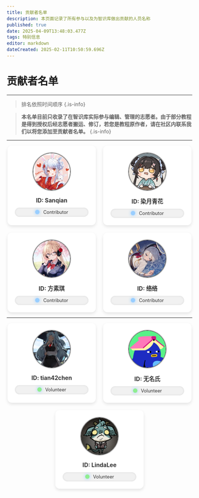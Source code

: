 ```yaml
---
title: 贡献者名单
description: 本页面记录了所有参与以及为智识库做出贡献的人员名称
published: true
date: 2025-04-09T13:48:03.477Z
tags: 特别信息
editor: markdown
dateCreated: 2025-02-11T10:50:59.696Z
---
```


# 贡献者名单

---

> 排名依照时间顺序
{.is-info}

> **本名单目前只收录了在智识库实际参与编辑、管理的志愿者。由于部分教程是得到授权后经志愿者搬运、修订，若您是教程原作者，请在社区内联系我们以将您添加至贡献者名单。**
{.is-info}

---

<div class="container" style="display: flex; flex-wrap: wrap; justify-content: center; gap: 20px;">
  <!-- Contributer Card 1 -->
   <div class="card" style="background-color: #fff; border-radius: 12px; padding: 20px; box-shadow: 0 4px 8px rgba(0, 0, 0, 0.1); width: 200px; text-align: center;">
       <img src="/all_upload_files_should_in_here/index/contributer_avatar/sanqian_avatar.png" alt="Avatar" class="avatar" style="width: 100px; height: 100px; border-radius: 50%; margin-bottom: 15px; border: 1px solid; box-shadow: 0 0 3px;">
       <div class="id" style="font-size: 1.1em; font-weight: bold; color: #333;">ID: Sanqian</div>
        
  <div class="capsule" style="display: flex; align-items: center; justify-content: center; background-color: #f1f1f1; border-radius: 50px; padding: 5px 15px; margin-top: 10px; box-shadow: inset 0 0 5px rgba(0, 0, 0, 0.1);">
    <div class="green-light" style="width: 12px; height: 12px; border-radius: 50%; background-color: rgba(153 ,206, 255); margin-right: 10px; box-shadow: 0 0 8px rgba(153 ,206, 255);"></div>
     <span style="font-size: 0.9em; color: #333;">Contributor</span>
     </div>
 </div>
    
  <!-- Contributer Card 2 -->
   <div class="card" style="background-color: #fff; border-radius: 12px; padding: 20px; box-shadow: 0 4px 8px rgba(0, 0, 0, 0.1); width: 200px; text-align: center;">
       <img src="/all_upload_files_should_in_here/index/contributer_avatar/柒月青花_avatar.png" alt="Avatar" class="avatar" style="width: 100px; height: 100px; border-radius: 50%; margin-bottom: 15px; border: 1px solid; box-shadow: 0 0 3px;">
       <div class="id" style="font-size: 1.1em; font-weight: bold; color: #333;">ID: 染月青花</div>
        
  <div class="capsule" style="display: flex; align-items: center; justify-content: center; background-color: #f1f1f1; border-radius: 50px; padding: 5px 15px; margin-top: 10px; box-shadow: inset 0 0 5px rgba(0, 0, 0, 0.1);">
    <div class="green-light" style="width: 12px; height: 12px; border-radius: 50%; background-color: rgba(153 ,206, 255); margin-right: 10px; box-shadow: 0 0 8px rgba(153 ,206, 255);"></div>
     <span style="font-size: 0.9em; color: #333;">Contributor</span>
     </div>
 </div>
  
  <!-- Contributer Card 3 -->
   <div class="card" style="background-color: #fff; border-radius: 12px; padding: 20px; box-shadow: 0 4px 8px rgba(0, 0, 0, 0.1); width: 200px; text-align: center;">
       <img src="/all_upload_files_should_in_here/index/contributer_avatar/fangsuqi_avatar_new.png" alt="Avatar" class="avatar" style="width: 100px; height: 100px; border-radius: 50%; margin-bottom: 15px; border: 1px solid; box-shadow: 0 0 3px;">
       <div class="id" style="font-size: 1.1em; font-weight: bold; color: #333;">ID: 方素琪</div>
        
  <div class="capsule" style="display: flex; align-items: center; justify-content: center; background-color: #f1f1f1; border-radius: 50px; padding: 5px 15px; margin-top: 10px; box-shadow: inset 0 0 5px rgba(0, 0, 0, 0.1);">
    <div class="green-light" style="width: 12px; height: 12px; border-radius: 50%; background-color: rgba(153 ,206, 255); margin-right: 10px; box-shadow: 0 0 8px rgba(153 ,206, 255);"></div>
     <span style="font-size: 0.9em; color: #333;">Contributor</span>
     </div>
 </div>
  
<div class="card" style="background-color: #fff; border-radius: 12px; padding: 20px; box-shadow: 0 4px 8px rgba(0, 0, 0, 0.1); width: 200px; text-align: center;">
       <img src="/all_upload_files_should_in_here/index/contributer_avatar/络络_avatar.png" alt="Avatar" class="avatar" style="width: 100px; height: 100px; border-radius: 50%; margin-bottom: 15px; border: 1px solid; box-shadow: 0 0 3px;">
       <div class="id" style="font-size: 1.1em; font-weight: bold; color: #333;">ID: 络络</div>
        
  <div class="capsule" style="display: flex; align-items: center; justify-content: center; background-color: #f1f1f1; border-radius: 50px; padding: 5px 15px; margin-top: 10px; box-shadow: inset 0 0 5px rgba(0, 0, 0, 0.1);">
    <div class="green-light" style="width: 12px; height: 12px; border-radius: 50%; background-color: rgba(153 ,206, 255); margin-right: 10px; box-shadow: 0 0 8px rgba(153 ,206, 255);"></div>
     <span style="font-size: 0.9em; color: #333;">Contributor</span>
     </div>
 </div>
</div>

---



<div class="container" style="display: flex; flex-wrap: wrap; justify-content: center; gap: 20px;">
  <!-- Volunteer Card 1 -->
   <div class="card" style="background-color: #fff; border-radius: 12px; padding: 20px; box-shadow: 0 4px 8px rgba(0, 0, 0, 0.1); width: 200px; text-align: center;">
       <img src="/all_upload_files_should_in_here/index/volunteer_avatar/tian42chen_avatar.png" alt="Avatar" class="avatar" style="width: 100px; height: 100px; border-radius: 50%; margin-bottom: 15px; border: 1px solid; box-shadow: 0 0 3px;">
       <div class="id" style="font-size: 1.1em; font-weight: bold; color: #333;">ID: tian42chen</div>
        
  <div class="capsule" style="display: flex; align-items: center; justify-content: center; background-color: #f1f1f1; border-radius: 50px; padding: 5px 15px; margin-top: 10px; box-shadow: inset 0 0 5px rgba(0, 0, 0, 0.1);">
    <div class="green-light" style="width: 12px; height: 12px; border-radius: 50%; background-color: lightgreen; margin-right: 10px; box-shadow: 0 0 8px rgba(153 ,206, 255);"></div>
     <span style="font-size: 0.9em; color: #333;">Volunteer</span>
     </div>
 </div>
  <!-- Volunteer Card 2 -->
   <div class="card" style="background-color: #fff; border-radius: 12px; padding: 20px; box-shadow: 0 4px 8px rgba(0, 0, 0, 0.1); width: 200px; text-align: center;">
       <img src="/all_upload_files_should_in_here/index/volunteer_avatar/wumingshi08808_avatar.png" alt="Avatar" class="avatar" style="width: 100px; height: 100px; border-radius: 50%; margin-bottom: 15px; border: 1px solid; box-shadow: 0 0 3px;">
       <div class="id" style="font-size: 1.1em; font-weight: bold; color: #333;">ID: 无名氏</div>
        
  <div class="capsule" style="display: flex; align-items: center; justify-content: center; background-color: #f1f1f1; border-radius: 50px; padding: 5px 15px; margin-top: 10px; box-shadow: inset 0 0 5px rgba(0, 0, 0, 0.1);">
    <div class="green-light" style="width: 12px; height: 12px; border-radius: 50%; background-color: lightgreen; margin-right: 10px; box-shadow: 0 0 8px rgba(153 ,206, 255);"></div>
     <span style="font-size: 0.9em; color: #333;">Volunteer</span>
     </div>
 </div>
  <!-- Volunteer Card 3 -->
   <div class="card" style="background-color: #fff; border-radius: 12px; padding: 20px; box-shadow: 0 4px 8px rgba(0, 0, 0, 0.1); width: 200px; text-align: center;">
       <img src="/all_upload_files_should_in_here/index/volunteer_avatar/lindalee_avatar.png" alt="Avatar" class="avatar" style="width: 100px; height: 100px; border-radius: 50%; margin-bottom: 15px; border: 1px solid; box-shadow: 0 0 3px;">
       <div class="id" style="font-size: 1.1em; font-weight: bold; color: #333;">ID: LindaLee</div>
        
  <div class="capsule" style="display: flex; align-items: center; justify-content: center; background-color: #f1f1f1; border-radius: 50px; padding: 5px 15px; margin-top: 10px; box-shadow: inset 0 0 5px rgba(0, 0, 0, 0.1);">
    <div class="green-light" style="width: 12px; height: 12px; border-radius: 50%; background-color: lightgreen; margin-right: 10px; box-shadow: 0 0 8px rgba(153 ,206, 255);"></div>
     <span style="font-size: 0.9em; color: #333;">Volunteer</span>
     </div>
 </div>
    
</div>

